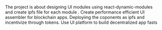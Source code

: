 The project is about designing UI modules using react-dynamic-modules and create ipfs file for each module . Create performance efficient UI assembler for blockchain apps. Deployiing the coponents as ipfs and incentivize through tokens. Use UI platform to build decentralized app fasts
